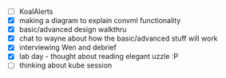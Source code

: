 * [ ] KoalAlerts
* [x] making a diagram to explain convml functionality
* [x] basic/advanced design walkthru
* [x] chat to wayne about how the basic/advanced stuff will work
* [x] interviewing Wen and debrief
* [x] lab day - thought about reading elegant uzzle :P
* [ ] thinking about kube session
